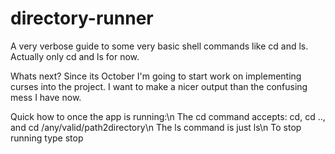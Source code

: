 # directory-runner

A very verbose guide to some very basic shell commands like cd and ls. Actually only cd and ls for now.

Whats next?
Since its October I'm going to start work on implementing curses into the project. I want to make a nicer output than the confusing mess I have now.

Quick how to once the app is running:\n
The cd command accepts: cd, cd .., and cd /any/valid/path2directory\n
The ls command is just ls\n
To stop running type stop
